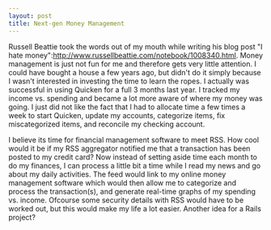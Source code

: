 ```yaml
--- 
layout: post
title: Next-gen Money Management
---
```

Russell Beattie took the words out of my mouth while writing his blog post "I hate money":http://www.russellbeattie.com/notebook/1008340.html.  Money management is just not fun for me and therefore gets very little attention.  I could have bought a house a few years ago, but didn't do it simply because I wasn't interested in investing the time to learn the ropes.  I actually was successful in using Quicken for a full 3 months last year.  I tracked my income vs. spending and became a lot more aware of where my money was going.  I just did not like the fact that I had to allocate time a few times a week to start Quicken, update my accounts, categorize items, fix miscategorized items, and reconcile my checking account.

I believe its time for financial management software to meet RSS.  How cool would it be if my RSS aggregator notified me that a transaction has been posted to my credit card? Now instead of setting aside time each month to do my finances, I can process a little bit a time while I read my news and go about my daily activities.  The feed would link to my online money management software which would then allow me to categorize and process the transaction(s), and generate real-time graphs of my spending vs. income.  Ofcourse some security details with RSS would have to be worked out, but this would make my life a lot easier.  Another idea for a Rails project?
